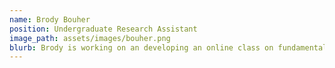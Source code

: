 ```yaml
---
name: Brody Bouher
position: Undergraduate Research Assistant
image_path: assets/images/bouher.png
blurb: Brody is working on an developing an online class on fundamental water resource concepts relevant to Oklahomans
---
```

